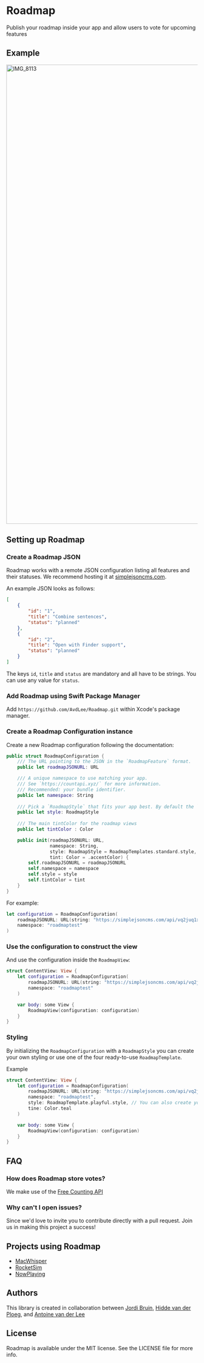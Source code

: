 # Roadmap
Publish your roadmap inside your app and allow users to vote for upcoming features

## Example
<img width="1206" alt="IMG_8113" src="https://user-images.githubusercontent.com/170948/220112677-fdd0b374-7112-47ce-8f20-0eb015e2529c.png">

## Setting up Roadmap
### Create a Roadmap JSON
Roadmap works with a remote JSON configuration listing all features and their statuses. We recommend hosting it at [simplejsoncms.com](https://simplejsoncms.com/).

An example JSON looks as follows:

```json
[
    {
        "id": "1",
        "title": "Combine sentences",
        "status": "planned"
    },
    {
        "id": "2",
        "title": "Open with Finder support",
        "status": "planned"
    }
]
```

The keys `id`, `title` and `status` are mandatory and all have to be strings. You can use any value for `status`.

### Add Roadmap using Swift Package Manager

Add `https://github.com/AvdLee/Roadmap.git` within Xcode's package manager.

### Create a Roadmap Configuration instance

Create a new Roadmap configuration following the documentation:

```swift
public struct RoadmapConfiguration {
    /// The URL pointing to the JSON in the `RoadmapFeature` format.
    public let roadmapJSONURL: URL

    /// A unique namespace to use matching your app.
    /// See `https://countapi.xyz/` for more information.
    /// Recommended: your bundle identifier.
    public let namespace: String
    
    /// Pick a `RoadmapStyle` that fits your app best. By default the `.standard` option is used
    public let style: RoadmapStyle
    
    /// The main tintColor for the roadmap views
    public let tintColor : Color

    public init(roadmapJSONURL: URL, 
                namespace: String, 
                style: RoadmapStyle = RoadmapTemplates.standard.style, 
                tint: Color = .accentColor) {
        self.roadmapJSONURL = roadmapJSONURL
        self.namespace = namespace
        self.style = style
        self.tintColor = tint
    }
}
```

For example:

```swift
let configuration = RoadmapConfiguration(
    roadmapJSONURL: URL(string: "https://simplejsoncms.com/api/vq2juq1xhg")!,
    namespace: "roadmaptest"
)
```


### Use the configuration to construct the view
And use the configuration inside the `RoadmapView`:

```swift
struct ContentView: View {
    let configuration = RoadmapConfiguration(
        roadmapJSONURL: URL(string: "https://simplejsoncms.com/api/vq2juq1xhg")!,
        namespace: "roadmaptest"
    )

    var body: some View {
        RoadmapView(configuration: configuration)
    }
}
```

### Styling
By initializing the `RoadmapConfiguration` with a `RoadmapStyle` you can create your own styling or use one of the four ready-to-use `RoadmapTemplate`.  

Example

```swift
struct ContentView: View {
    let configuration = RoadmapConfiguration(
        roadmapJSONURL: URL(string: "https://simplejsoncms.com/api/vq2juq1xhg")!,
        namespace: "roadmaptest",
        style: RoadmapTemplate.playful.style, // You can also create your own RoadmapStyle
        tine: Color.teal
    )

    var body: some View {
        RoadmapView(configuration: configuration)
    }
}
```


## FAQ
### How does Roadmap store votes?
We make use of the [Free Counting API](https://countapi.xyz/)

### Why can't I open issues?
Since we'd love to invite you to contribute directly with a pull request. Join us in making this project a success!

## Projects using Roadmap
- [MacWhisper](https://www.macwhisper.com)
- [RocketSim](https://www.rocketsim.app)
- [NowPlaying](https://apps.apple.com/us/app/nowplaying-record-display/id1596487035?l=en)

## Authors
This library is created in collaboration between [Jordi Bruin](https://twitter.com/jordibruin), [Hidde van der Ploeg](https://twitter.com/hiddevdploeg), and [Antoine van der Lee](https://www.twitter.com/twannl)

## License

Roadmap is available under the MIT license. See the LICENSE file for more info.

